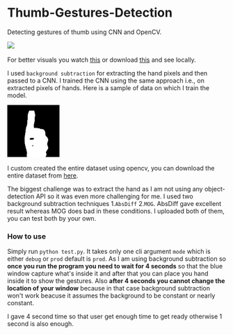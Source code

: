 # Thumb-Gestures-Detection
Detecting gestures of thumb using CNN and OpenCV.

![](outputs/thumb.gif)

For better visuals you watch [this](https://www.youtube.com/watch?v=6LE1yf1mA1w) or download [this](https://github.com/greatsharma/Thumb-Gestures-Detection/blob/master/outputs/thumb.mp4) and see locally.

I used `background subtraction` for extracting the hand pixels and then passed to a CNN. I trained the CNN using the same approach i.e., on extracted pixels of hands. Here is a sample of data on which I train the model.

![](outputs/up_img.png)

I custom created the entire dataset using opencv, you can download the entire dataset from [here](https://github.com/greatsharma/Thumb-Gestures-Detection/blob/master/data.zip).

The biggest challenge was to extract the hand as I am not using any object-detection API so it was even more challenging for me. I used two background subtraction techniques 1.`AbsDiff` 2.`MOG`. AbsDiff gave excellent result whereas MOG does bad in these conditions. I uploaded both of them, you can test both by your own.

### How to use
Simply run `python test.py`. It takes only one cli argument `mode` which is either `debug` or `prod` default is `prod`. As I am using background subtraction so **once you run the program you need to wait for 4 seconds** so that the blue window capture what's inside it and after that you can place you hand inside it to show the gestures. Also **after 4 seconds you cannot change the location of your window** because in that case background subtraction won't work beacuse it assumes the background to be constant or nearly constant.  

I gave 4 second time so that user get enough time to get ready otherwise 1 second is also enough.
